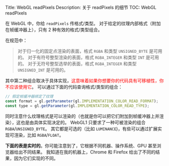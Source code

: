 Title: WebGL readPixels
Description: 关于 readPixels 的细节
TOC: WebGL readPixels

在 WebGL 中，你给 `readPixels` 传格式/类型。
对于给定的纹理内部格式（附加在帧缓冲器上），只有 2 种有效的格式/类型组合。

在规范中：

> 对于归一化的固定点渲染的表面，格式 `RGBA` 和类型 `UNSIGNED_BYTE` 是可用的。
对于有符号整型渲染的表面，格式 `RGBA_INTEGER` 和类型 `INT` 是可用的。
对于无符号整型选举的表面，格式 `RGBA_INTEGER` 和类型 `UNSIGNED_INT` 是可用的。

其中第二种组合取决于具体实现，<span style="color: red;">这意味着如果你想要你的代码具有可移植性，你不应该使用它</span>。
可以通过下面的代码查询格式/类型的组合：

```js
// 假定帧缓冲器绑定了纹理
const format = gl.getParameter(gl.IMPLEMENTATION_COLOR_READ_FORMAT);
const type = gl.getParameter(gl.IMPLEMENTATION_COLOR_READ_TYPE);
```

同时注意什么纹理格式是可以渲染的（也就是你可以把它们附加到帧缓冲器上并渲染），这也是由具体实现决定的。
WebGL1 只要求了一种可被渲染的组合 `RGBA`/`UNSIGNED_BYTE`。
其它都是可选的（比如 `LUMINANCE`)，有些可以通过扩展实现可渲染，比如 `RGBA`/`FLOAT`。

**下面的表是实时的**。你可能注意到了，它根据不同机器、操作系统、GPU 甚至浏览器给出不同结果。
我知道在我的机器上，Chrome 和 Firefox 给出了不同的结果，因为它们实现的不同。

<div class="webgl_center" data-diagram="formats"></div>

<script src="../resources/twgl-full.min.js"></script>
<script src="resources/webgl-readpixels.js"></script>
